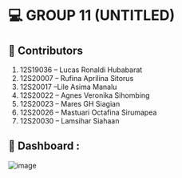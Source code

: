 # 💻 GROUP 11 (UNTITLED) <a name="about-project"></a>

## 👥 Contributors
1.	12S19036 – Lucas Ronaldi Hubabarat
2.	12S20007 – Rufina Aprilina Sitorus
3.	12S20017 –Lile Asima Manalu
4.	12S20022 – Agnes Veronika Sihombing
5.	12S20023 – Mares GH Siagian
6.	12S20026 – Mastuari Octafina Sirumapea
7.	12S20030 – Lamsihar Siahaan


## 📝 Dashboard :
![image](https://github.com/Mastuariotf26/kickstarter-kelompok01/assets/71372262/73655252-67ab-472d-85a4-de6d062e2ed9)
